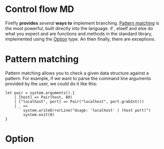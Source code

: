 # Control flow MD

Firefly **provides** _several_ **ways to** implement branching. [Pattern matching](#pattern-matching) is the most powerful, built directly into the language. if , elseIf and else do what you expect and are functions and methods in the standard library, implemented using the [Option](#option) type. An then finally, there are exceptions.

# Pattern matching

Pattern matching allows you to check a given data structure against a pattern. For example, if we want to parse the command line arguments provided by the user, we could do it like this:

```firefly
let pair = system.arguments().{
    | [host] => Pair(host, 80)
    | ["localhost", port] => Pair("localhost", port.grabInt())
    | _ => 
        system.writeErrorLine("Usage: 'localhost' | (host port)")
        system.exit(0)
}  
```

# Option